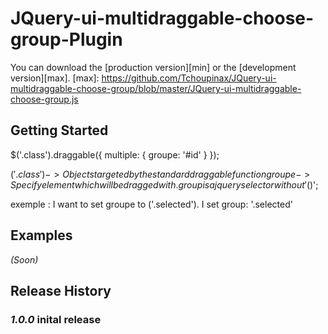 # JQuery-ui-multidraggable-choose-group-Plugin

You can download the [production version][min] or the [development version][max].
[max]: https://github.com/Tchoupinax/JQuery-ui-multidraggable-choose-group/blob/master/JQuery-ui-multidraggable-choose-group.js


## Getting Started

  $('.class').draggable({
    multiple: {
      groupe: '#id'
    }
  });

  $('.class') -> Objects targeted by the standard draggable function
  groupe -> Specify element which will be dragged with. group is a jquery selector without '$()';

  exemple :
  I want to set groupe to ('.selected'). I set group: '.selected'

## Examples
_(Soon)_

## Release History
### _1.0.0_ inital release